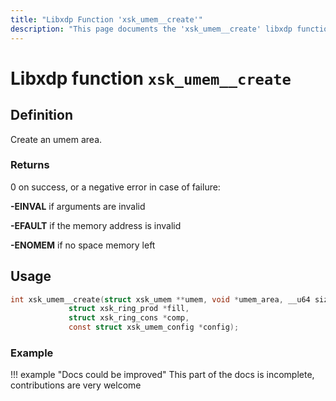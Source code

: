 ```yaml
---
title: "Libxdp Function 'xsk_umem__create'"
description: "This page documents the 'xsk_umem__create' libxdp function, including its definition, usage, program types that can use it, and examples."
---
```

# Libxdp function `xsk_umem__create`

## Definition

Create an umem area.

### Returns

0 on success, or a negative error in case of failure:

**-EINVAL** if arguments are invalid  

**-EFAULT** if the memory address is invalid

**-ENOMEM** if no space memory left
    
## Usage

```c
int xsk_umem__create(struct xsk_umem **umem, void *umem_area, __u64 size,
		     struct xsk_ring_prod *fill,
		     struct xsk_ring_cons *comp,
		     const struct xsk_umem_config *config);
```

### Example

!!! example "Docs could be improved"
    This part of the docs is incomplete, contributions are very welcome
